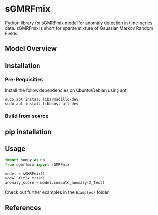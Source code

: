 # sGMRFmix

Python library for sGMRFmix model for anomaly detection in time-series data.
sGMRFmix is short for sparse mixture of Gaussian Markov Random Fields.

## Model Overview

## Installation

### Pre-Requisities

Install the follow dependencies on Ubuntu/Debian using apt.
```
sudo apt install libarmadillo-dev
sudo apt install libboost-all-dev
```

### Build from source

## pip installation

## Usage
```python
import numpy as np
from sgmrfmix import sGMRFmix

model = sGMRFmix()
model.fit(X_train)
anomaly_score = model.compute_anomaly(X_test)
```

Check out further examples in the `Examples/` folder.


## References
